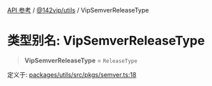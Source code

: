 [API 参考](../../../index.md) / [@142vip/utils](../index.md) / VipSemverReleaseType

# 类型别名: VipSemverReleaseType

> **VipSemverReleaseType** = `ReleaseType`

定义于: [packages/utils/src/pkgs/semver.ts:18](https://github.com/142vip/core-x/blob/67692efe75f30bef8a4893bf3d01dbe094be97e2/packages/utils/src/pkgs/semver.ts#L18)
